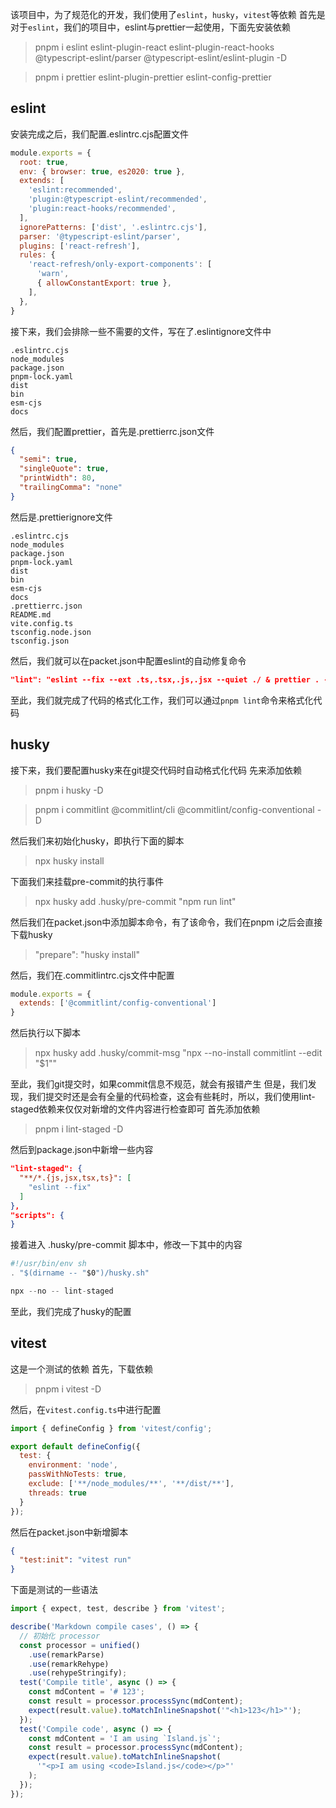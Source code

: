 该项目中，为了规范化的开发，我们使用了`eslint`，`husky`，`vitest`等依赖
首先是对于`eslint`，我们的项目中，eslint与prettier一起使用，下面先安装依赖
> pnpm i eslint eslint-plugin-react eslint-plugin-react-hooks @typescript-eslint/parser @typescript-eslint/eslint-plugin -D

> pnpm i prettier eslint-plugin-prettier eslint-config-prettier

## eslint
安装完成之后，我们配置.eslintrc.cjs配置文件
```javascript
module.exports = {
  root: true,
  env: { browser: true, es2020: true },
  extends: [
    'eslint:recommended',
    'plugin:@typescript-eslint/recommended',
    'plugin:react-hooks/recommended',
  ],
  ignorePatterns: ['dist', '.eslintrc.cjs'],
  parser: '@typescript-eslint/parser',
  plugins: ['react-refresh'],
  rules: {
    'react-refresh/only-export-components': [
      'warn',
      { allowConstantExport: true },
    ],
  },
}
```
接下来，我们会排除一些不需要的文件，写在了.eslintignore文件中
```
.eslintrc.cjs
node_modules
package.json
pnpm-lock.yaml
dist
bin
esm-cjs
docs
```
然后，我们配置prettier，首先是.prettierrc.json文件
```json
{
  "semi": true,
  "singleQuote": true,
  "printWidth": 80,
  "trailingComma": "none"
}
```
然后是.prettierignore文件
```
.eslintrc.cjs
node_modules
package.json
pnpm-lock.yaml
dist
bin
esm-cjs
docs
.prettierrc.json
README.md
vite.config.ts
tsconfig.node.json
tsconfig.json
```
然后，我们就可以在packet.json中配置eslint的自动修复命令
```json
"lint": "eslint --fix --ext .ts,.tsx,.js,.jsx --quiet ./ & prettier . --write"
```
至此，我们就完成了代码的格式化工作，我们可以通过`pnpm lint`命令来格式化代码
## husky
接下来，我们要配置husky来在git提交代码时自动格式化代码
先来添加依赖
> pnpm i husky -D

> pnpm i commitlint @commitlint/cli @commitlint/config-conventional -D

然后我们来初始化husky，即执行下面的脚本
> npx husky install

下面我们来挂载pre-commit的执行事件
> npx husky add .husky/pre-commit "npm run lint"

然后我们在packet.json中添加脚本命令，有了该命令，我们在pnpm i之后会直接下载husky
> "prepare": "husky install"

然后，我们在.commitlintrc.cjs文件中配置
```javascript
module.exports = {
  extends: ['@commitlint/config-conventional']
}
```
然后执行以下脚本
> npx husky add .husky/commit-msg "npx --no-install commitlint --edit \"$1\""

至此，我们git提交时，如果commit信息不规范，就会有报错产生
但是，我们发现，我们提交时还是会有全量的代码检查，这会有些耗时，所以，我们使用lint-staged依赖来仅仅对新增的文件内容进行检查即可
首先添加依赖
> pnpm i lint-staged -D

然后到package.json中新增一些内容
```json
"lint-staged": {
  "**/*.{js,jsx,tsx,ts}": [
    "eslint --fix"
  ]
},
"scripts": {
}
```
接着进入 .husky/pre-commit 脚本中，修改一下其中的内容
```javascript
#!/usr/bin/env sh
. "$(dirname -- "$0")/husky.sh"

npx --no -- lint-staged
```
至此，我们完成了husky的配置
## vitest
这是一个测试的依赖
首先，下载依赖
> pnpm i vitest -D

然后，在`vitest.config.ts`中进行配置
```javascript
import { defineConfig } from 'vitest/config';

export default defineConfig({
  test: {
    environment: 'node',
    passWithNoTests: true,
    exclude: ['**/node_modules/**', '**/dist/**'],
    threads: true
  }
});
```
然后在packet.json中新增脚本
```json
{
  "test:init": "vitest run"
}
```
下面是测试的一些语法
```javascript
import { expect, test, describe } from 'vitest';

describe('Markdown compile cases', () => {
  // 初始化 processor
  const processor = unified()
    .use(remarkParse)
    .use(remarkRehype)
    .use(rehypeStringify);
  test('Compile title', async () => {
    const mdContent = '# 123';
    const result = processor.processSync(mdContent);
    expect(result.value).toMatchInlineSnapshot('"<h1>123</h1>"');
  });
  test('Compile code', async () => {
    const mdContent = 'I am using `Island.js`';
    const result = processor.processSync(mdContent);
    expect(result.value).toMatchInlineSnapshot(
      '"<p>I am using <code>Island.js</code></p>"'
    );
  });
});
```























